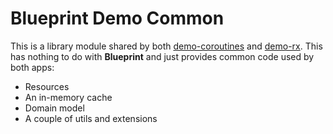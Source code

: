# Blueprint Demo Common

This is a library module shared by both [demo-coroutines][demo-coroutines] and [demo-rx][demo-rx]. This has nothing to do with **Blueprint** and just provides common code used by both apps:

* Resources
* An in-memory cache
* Domain model
* A couple of utils and extensions

[demo-coroutines]: /samples/demo-coroutines/
[demo-rx]: /samples/demo-rx/
